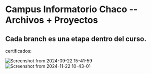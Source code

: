 # Campus Informatorio Chaco -- Archivos + Proyectos

## Cada branch es una etapa dentro del curso.
certificados:


![Screenshot from 2024-09-22 15-41-59](https://github.com/user-attachments/assets/39e59d25-cb42-4808-9de7-d9fda176549c)
![Screenshot from 2024-11-22 10-43-01](https://github.com/user-attachments/assets/ded3eaec-daca-4d7c-a0e2-2029ae12a021)
